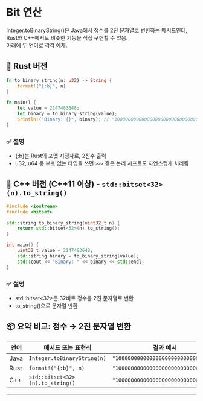 # Bit 연산
Integer.toBinaryString()은 Java에서 정수를 2진 문자열로 변환하는 메서드인데,  
Rust와 C++에서도 비슷한 기능을 직접 구현할 수 있음.  
아래에 두 언어로 각각 예제.  

## 🦀 Rust 버전
```rust
fn to_binary_string(n: u32) -> String {
    format!("{:b}", n)
}

fn main() {
    let value = 2147483648;
    let binary = to_binary_string(value);
    println!("Binary: {}", binary); // "10000000000000000000000000000000"
}
```

### ✅ 설명
- {:b}는 Rust의 포맷 지정자로, 2진수 출력
- u32, u64 등 부호 없는 타입을 쓰면 `>>>` 같은 논리 시프트도 자연스럽게 처리됨

## 💠 C++ 버전 (C++11 이상) - `std::bitset<32>(n).to_string()`
```cpp
#include <iostream>
#include <bitset>

std::string to_binary_string(uint32_t n) {
    return std::bitset<32>(n).to_string();
}

int main() {
    uint32_t value = 2147483648;
    std::string binary = to_binary_string(value);
    std::cout << "Binary: " << binary << std::endl;
}
```

### ✅ 설명
- std::bitset<32>은 32비트 정수를 2진 문자열로 변환
- to_string()으로 문자열 반환

## 📦 요약 비교: 정수 → 2진 문자열 변환

| 언어   | 메서드 또는 표현식                     | 결과 예시                              |
|--------|----------------------------------------|----------------------------------------|
| Java   | `Integer.toBinaryString(n)`            | `"10000000000000000000000000000000"`   |
| Rust   | `format!("{:b}", n)`                   | `"10000000000000000000000000000000"`   |
| C++    | `std::bitset<32>(n).to_string()`       | `"10000000000000000000000000000000"`   |

---


